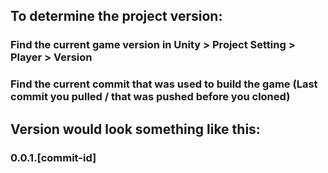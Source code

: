 ## To determine the project version:
### Find the current game version in Unity > Project Setting > Player > Version
### Find the current commit that was used to build the game (Last commit you pulled / that was pushed before you cloned)

## Version would look something like this:
### 0.0.1.[commit-id]
